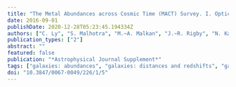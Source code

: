 ```yaml
---
title: "The Metal Abundances across Cosmic Time (MACT) Survey. I. Optical Spectroscopy in the Subaru Deep Field"
date: 2016-09-01
publishDate: 2020-12-28T05:23:45.194334Z
authors: ["C. Ly", "S. Malhotra", "M.~A. Malkan", "J.~R. Rigby", "N. Kashikawa", "M.~A. de los Reyes", "J.~E. Rhoads"]
publication_types: ["2"]
abstract: ""
featured: false
publication: "*Astrophysical Journal Supplement*"
tags: ["galaxies: abundances", "galaxies: distances and redshifts", "galaxies: evolution", "galaxies: ISM", "galaxies: photometry", "galaxies: star formation"]
doi: "10.3847/0067-0049/226/1/5"
---
```


